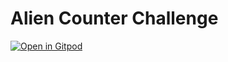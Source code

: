 # Alien Counter Challenge
[![Open in Gitpod](https://gitpod.io/button/open-in-gitpod.svg)](https://gitpod.io/#https://github.com/mansakondo/alien-counter-challenge)
